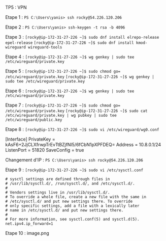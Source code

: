TP5 : VPN 

Etape 1 :
```` PS C:\Users\yanis> ssh rocky@54.226.120.206 ````

Etape 2 :
```` PS C:\Users\yanis> ssh-keygen -t rsa -b 4096 ```` 

Etape 3 :
```` [rocky@ip-172-31-27-226 ~]$ sudo dnf install elrepo-release epel-release ````
```` [rocky@ip-172-31-27-226 ~]$ sudo dnf install kmod-wireguard wireguard-tools ````

Etape 4 : 
```` [rocky@ip-172-31-27-226 ~]$ wg genkey | sudo tee /etc/wireguard/private.key ````

Etape 5 :
```` [rocky@ip-172-31-27-226 ~]$ sudo chmod go= /etc/wireguard/private.key ````
```` [rocky@ip-172-31-27-226 ~]$ wg genkey | sudo tee /etc/wireguard/private.key ````

Etape 6 :
```` [rocky@ip-172-31-27-226 ~]$ wg genkey | sudo tee /etc/wireguard/private.key ````

Etape 7 :
```` [rocky@ip-172-31-27-226 ~]$ sudo chmod go= /etc/wireguard/private.key ````
```` [rocky@ip-172-31-27-226 ~]$ sudo cat /etc/wireguard/private.key | wg pubkey | sudo tee /etc/wireguard/public.key ````

Etape 8 :
```` [rocky@ip-172-31-27-226 ~]$ sudo vi /etc/wireguard/wg0.conf ````
 
[Interface]
PrivateKey = kAsF6+2JjCLXfrwpTrEvTtBZjfNl5/6fCbN1pXPFDEQ=
Address = 10.8.0.1/24
ListenPort = 51820
SaveConfig = true 

Changement d'IP :
```` PS C:\Users\yanis> ssh rocky@54.226.120.206 ````

Etape 9 :
```` [rocky@ip-172-31-27-226 ~]$ sudo vi /etc/sysctl.conf ````
````
# sysctl settings are defined through files in
# /usr/lib/sysctl.d/, /run/sysctl.d/, and /etc/sysctl.d/.
#
# Vendors settings live in /usr/lib/sysctl.d/.
# To override a whole file, create a new file with the same in
# /etc/sysctl.d/ and put new settings there. To override
# only specific settings, add a file with a lexically later
# name in /etc/sysctl.d/ and put new settings there.
#
# For more information, see sysctl.conf(5) and sysctl.d(5).
net.ipv4.ip_forward=1
````

Etape 10 : image.png 